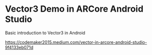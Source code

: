# Vector3 Demo in ARCore Android Studio
Basic introduction to Vector3 in Android

https://codemaker2015.medium.com/vector-in-arcore-android-studio-9f4133eb071d

